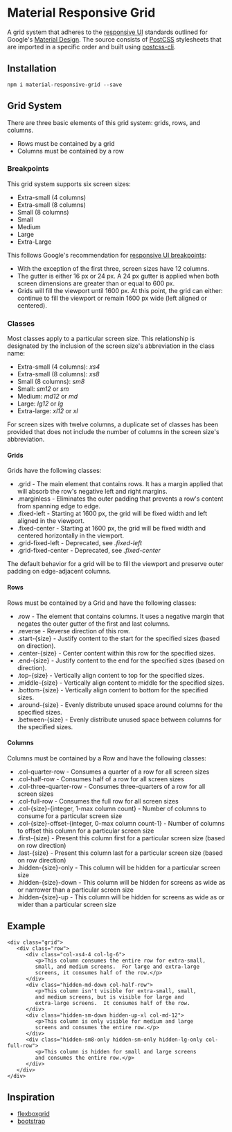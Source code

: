 # Material Responsive Grid #

A grid system that adheres to the [responsive UI](https://material.io/guidelines/layout/responsive-ui.html) standards outlined for Google's [Material Design](https://material.io).  The source consists of [PostCSS](http://postcss.org/) stylesheets that are imported in a specific order and built using [postcss-cli](https://github.com/postcss/postcss-cli).

## Installation ##

```
npm i material-responsive-grid --save
```

## Grid System ##

There are three basic elements of this grid system: grids, rows, and columns.  

 - Rows must be contained by a grid
 - Columns must be contained by a row


### Breakpoints ###

This grid system supports six screen sizes:

- Extra-small (4 columns)
- Extra-small (8 columns)
- Small (8 columns)
- Small
- Medium
- Large
- Extra-Large

This follows Google's recommendation for [responsive UI breakpoints](https://material.io/guidelines/layout/responsive-ui.html#responsive-ui-breakpoints):

- With the exception of the first three, screen sizes have 12 columns.
- The gutter is either 16 px or 24 px.  A 24 px gutter is applied when both screen dimensions are greater than or equal to 600 px.
- Grids will fill the viewport until 1600 px.  At this point, the grid can either: continue to fill the viewport or remain 1600 px wide (left aligned or centered).

### Classes ###

Most classes apply to a particular screen size.  This relationship is designated by the inclusion of the screen size's abbreviation in the class name:

- Extra-small (4 columns): *xs4*
- Extra-small (8 columns): *xs8*
- Small (8 columns): *sm8*
- Small: *sm12* or *sm*
- Medium: *md12* or *md*
- Large: *lg12* or *lg*
- Extra-large: *xl12* or *xl*

For screen sizes with twelve columns, a duplicate set of classes has been provided that does not include the number of columns in the screen size's abbreviation.

#### Grids ####

Grids have the following classes:

 - .grid - The main element that contains rows.  It has a margin applied that will absorb the row's negative left and right margins.
 - .marginless - Eliminates the outer padding that prevents a row's content from spanning edge to edge.
 - .fixed-left - Starting at 1600 px, the grid will be fixed width and left aligned in the viewport.
 - .fixed-center - Starting at 1600 px, the grid will be fixed width and centered horizontally in the viewport.
 - .grid-fixed-left - Deprecated, see *.fixed-left*
 - .grid-fixed-center - Deprecated, see *.fixed-center*
 
The default behavior for a grid will be to fill the viewport and preserve outer padding on edge-adjacent columns.

#### Rows ####

Rows must be contained by a Grid and have the following classes:

 - .row - The element that contains columns.  It uses a negative margin that negates the outer gutter of the first and last columns.
 - .reverse - Reverse direction of this row.
 - .start-{size} - Justify content to the start for the specified sizes (based on direction).
 - .center-{size} - Center content within this row for the specified sizes.
 - .end-{size} - Justify content to the end for the specified sizes (based on direction).
 - .top-{size} - Vertically align content to top for the specified sizes.
 - .middle-{size} - Vertically align content to middle for the specified sizes.
 - .bottom-{size} - Vertically align content to bottom for the specified sizes.
 - .around-{size} - Evenly distribute unused space around columns for the specified sizes.
 - .between-{size} - Evenly distribute unused space between columns for the specified sizes.

#### Columns ####

Columns must be contained by a Row and have the following classes:

 - .col-quarter-row - Consumes a quarter of a row for all screen sizes
 - .col-half-row - Consumes half of a row for all screen sizes
 - .col-three-quarter-row - Consumes three-quarters of a row for all screen sizes
 - .col-full-row - Consumes the full row for all screen sizes
 - .col-{size}-{integer, 1-max column count} - Number of columns to consume for a particular screen size
 - .col-{size}-offset-{integer, 0-max column count-1} - Number of columns to offset this column for a particular screen size
 - .first-{size} - Present this column first for a particular screen size (based on row direction)
 - .last-{size} - Present this column last for a particular screen size (based on row direction)
 - .hidden-{size}-only - This column will be hidden for a particular screen size
 - .hidden-{size}-down - This column will be hidden for screens as wide as or narrower than a particular screen size
 - .hidden-{size}-up - This column will be hidden for screens as wide as or wider than a particular screen size

## Example ##

```
<div class="grid">
   <div class="row">
      <div class="col-xs4-4 col-lg-6">
         <p>This column consumes the entire row for extra-small,
         small, and medium screens.  For large and extra-large
         screens, it consumes half of the row.</p>
      </div>
      <div class="hidden-md-down col-half-row">
         <p>This column isn't visible for extra-small, small, 
         and medium screens, but is visible for large and 
         extra-large screens.  It consumes half of the row.
      </div>
      <div class="hidden-sm-down hidden-up-xl col-md-12">
         <p>This column is only visible for medium and large
         screens and consumes the entire row.</p>
      </div>
      <div class="hidden-sm8-only hidden-sm-only hidden-lg-only col-full-row">
         <p>This column is hidden for small and large screens
         and consumes the entire row.</p>
      </div>
   </div>
</div>
```

## Inspiration ##

- [flexboxgrid](https://github.com/kristoferjoseph/flexboxgrid)
- [bootstrap](https://github.com/twbs/bootstrap)
